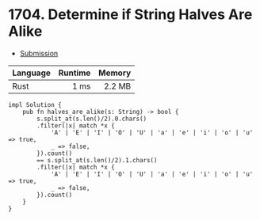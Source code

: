 # 1704. Determine if String Halves Are Alike
- [Submission](https://leetcode.com/submissions/detail/1144524372/)

| Language | Runtime | Memory |
| :-       |       -:|      -:|
| Rust | 1 ms | 2.2 MB |
```
impl Solution {
    pub fn halves_are_alike(s: String) -> bool {
        s.split_at(s.len()/2).0.chars()
        .filter(|x| match *x {
            'A' | 'E' | 'I' | 'O' | 'U' | 'a' | 'e' | 'i' | 'o' | 'u' => true,
            _ => false,
        }).count()
        == s.split_at(s.len()/2).1.chars()
        .filter(|x| match *x {
            'A' | 'E' | 'I' | 'O' | 'U' | 'a' | 'e' | 'i' | 'o' | 'u' => true,
            _ => false,
        }).count()
    }
}
```
